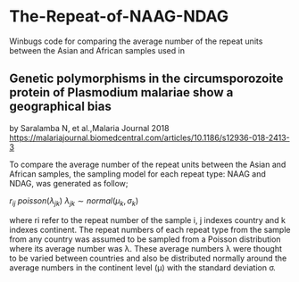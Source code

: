 # The-Repeat-of-NAAG-NDAG
Winbugs code for comparing the average number of the repeat units between the Asian and African samples used in 

## Genetic polymorphisms in the circumsporozoite protein of Plasmodium malariae show a geographical bias
by Saralamba N, et al.,Malaria Journal 2018
https://malariajournal.biomedcentral.com/articles/10.1186/s12936-018-2413-3


To compare the average number of the repeat units between the Asian and African samples, the sampling model for each repeat type: NAAG and NDAG, was generated as follow;

$r_{ij} ~ poisson(\lambda{}_{jk})$
$\lambda{}_{jk}∼normal(\mu_k,\sigma_k)$

where ri refer to the repeat number of the sample i, j indexes country and k indexes continent. The repeat numbers of each repeat type from the sample from any country was assumed to be sampled from a Poisson distribution where its average number was λ. These average numbers λ were thought to be varied between countries and also be distributed normally around the average numbers in the continent level (μ) with the standard deviation σ. 

